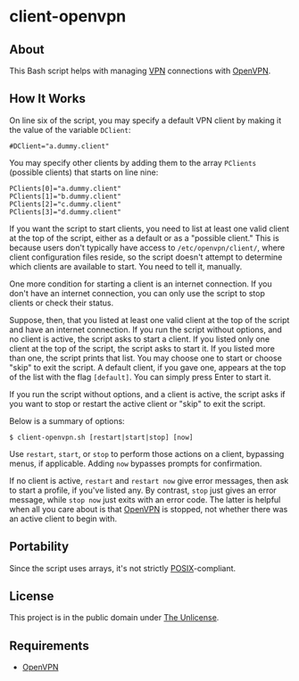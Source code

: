 # client-openvpn

## About

This Bash script helps with managing
[VPN](https://en.wikipedia.org/wiki/Virtual_private_network)
connections with [OpenVPN](https://openvpn.net/).

## How It Works

On line six of the script, you may specify a default VPN client by
making it the value of the variable `DClient`:

```
#DClient="a.dummy.client"
```

You may specify other clients by adding them to the array `PClients`
(possible clients) that starts on line nine:

```
PClients[0]="a.dummy.client"
PClients[1]="b.dummy.client"
PClients[2]="c.dummy.client"
PClients[3]="d.dummy.client"
```

If you want the script to start clients, you need to list at least one
valid client at the top of the script, either as a default or as a
"possible client." This is because users don't typically have access
to `/etc/openvpn/client/`, where client configuration files reside, so
the script doesn't attempt to determine which clients are available to
start. You need to tell it, manually.

One more condition for starting a client is an internet connection. If
you don't have an internet connection, you can only use the script to
stop clients or check their status.

Suppose, then, that you listed at least one valid client at the top of
the script and have an internet connection. If you run the script
without options, and no client is active, the script asks to start a
client. If you listed only one client at the top of the script, the
script asks to start it. If you listed more than one, the script
prints that list. You may choose one to start or choose "skip" to exit
the script. A default client, if you gave one, appears at the top of
the list with the flag `[default]`. You can simply press Enter to
start it.

If you run the script without options, and a client is active, the
script asks if you want to stop or restart the active client or "skip"
to exit the script.

Below is a summary of options:

```
$ client-openvpn.sh [restart|start|stop] [now]
```

Use `restart`, `start`, or `stop` to perform those actions on a
client, bypassing menus, if applicable. Adding `now` bypasses prompts
for confirmation.

If no client is active, `restart` and `restart now` give error
messages, then ask to start a profile, if you've listed any. By
contrast, `stop` just gives an error message, while `stop now` just
exits with an error code. The latter is helpful when all you care
about is that [OpenVPN](https://openvpn.net/) is stopped, not whether
there was an active client to begin with.

## Portability

Since the script uses arrays, it's not strictly
[POSIX](https://en.wikipedia.org/wiki/POSIX)-compliant.

## License

This project is in the public domain under [The
Unlicense](https://choosealicense.com/licenses/unlicense/).

## Requirements

* [OpenVPN](https://openvpn.net/)

